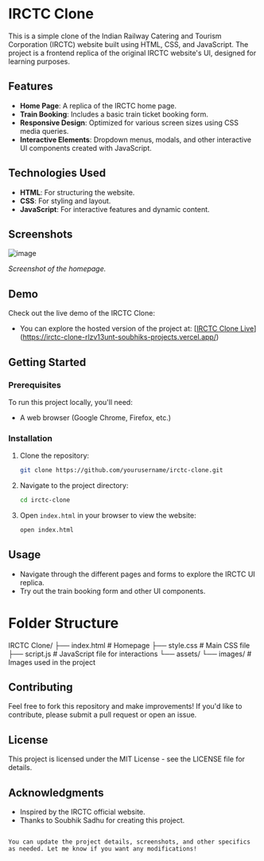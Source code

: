 # IRCTC Clone

This is a simple clone of the Indian Railway Catering and Tourism Corporation (IRCTC) website built using HTML, CSS, and JavaScript. The project is a frontend replica of the original IRCTC website's UI, designed for learning purposes.

## Features

- **Home Page**: A replica of the IRCTC home page.
- **Train Booking**: Includes a basic train ticket booking form.
- **Responsive Design**: Optimized for various screen sizes using CSS media queries.
- **Interactive Elements**: Dropdown menus, modals, and other interactive UI components created with JavaScript.
  
## Technologies Used

- **HTML**: For structuring the website.
- **CSS**: For styling and layout.
- **JavaScript**: For interactive features and dynamic content.
  
## Screenshots

![image](https://github.com/user-attachments/assets/6df3542e-9f9c-49ae-8ed4-b64b52e4064e)

*Screenshot of the homepage.*

## Demo

Check out the live demo of the IRCTC Clone:

- You can explore the hosted version of the project at: [[IRCTC Clone Live](https://your-live-demo-url.com)](https://irctc-clone-rlzv13unt-soubhiks-projects.vercel.app/)



## Getting Started

### Prerequisites

To run this project locally, you'll need:

- A web browser (Google Chrome, Firefox, etc.)

### Installation

1. Clone the repository:
   ```bash
   git clone https://github.com/yourusername/irctc-clone.git
2. Navigate to the project directory:
   ```bash
   cd irctc-clone
3. Open `index.html` in your browser to view the website:
   ```bash
   open index.html

## Usage

- Navigate through the different pages and forms to explore the IRCTC UI replica.
- Try out the train booking form and other UI components.

# Folder Structure
IRCTC Clone/
├── index.html         # Homepage
├── style.css      # Main CSS file
├── script.js      # JavaScript file for interactions
└── assets/
    └── images/        # Images used in the project

## Contributing
  
  Feel free to fork this repository and make improvements! If you'd like to contribute, please submit a pull request or open an issue.

## License

   This project is licensed under the MIT License - see the LICENSE file for details.

## Acknowledgments

- Inspired by the IRCTC official website.
- Thanks to Soubhik Sadhu for creating this project.

```vbnet 

You can update the project details, screenshots, and other specifics as needed. Let me know if you want any modifications!
